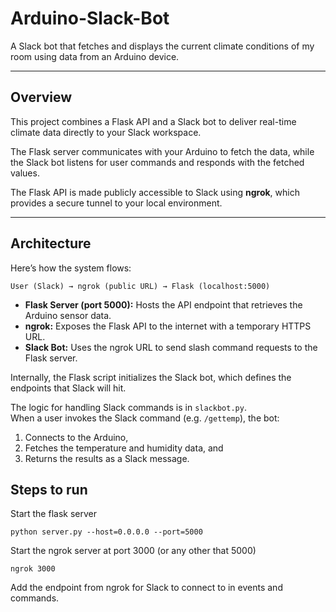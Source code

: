 # Arduino-Slack-Bot
A Slack bot that fetches and displays the current climate conditions of my room using data from an Arduino device.

---

## Overview

This project combines a Flask API and a Slack bot to deliver real-time climate data directly to your Slack workspace.

The Flask server communicates with your Arduino to fetch the data, while the Slack bot listens for user commands and responds with the fetched values.

The Flask API is made publicly accessible to Slack using **ngrok**, which provides a secure tunnel to your local environment.

---
## Architecture

Here’s how the system flows:
```
User (Slack) → ngrok (public URL) → Flask (localhost:5000)
```

- **Flask Server (port 5000):** Hosts the API endpoint that retrieves the Arduino sensor data.  
- **ngrok:** Exposes the Flask API to the internet with a temporary HTTPS URL.  
- **Slack Bot:** Uses the ngrok URL to send slash command requests to the Flask server.  

Internally, the Flask script initializes the Slack bot, which defines the endpoints that Slack will hit.

The logic for handling Slack commands is in `slackbot.py`.  
When a user invokes the Slack command (e.g. `/gettemp`), the bot:
1. Connects to the Arduino,  
2. Fetches the temperature and humidity data, and  
3. Returns the results as a Slack message.



## Steps to run

Start the flask server
```
python server.py --host=0.0.0.0 --port=5000
```

Start the ngrok server at port 3000 (or any other that 5000)
```
ngrok 3000
```

Add the endpoint from ngrok for Slack to connect to in events and commands.
